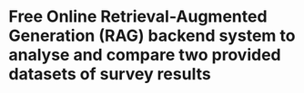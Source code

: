 # Free Online Retrieval-Augmented Generation (RAG) backend system to analyse and compare two provided datasets of survey results

